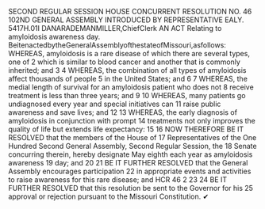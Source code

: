 SECOND REGULAR SESSION
HOUSE CONCURRENT
RESOLUTION NO. 46
102ND GENERAL ASSEMBLY
INTRODUCED BY REPRESENTATIVE EALY.
5417H.01I DANARADEMANMILLER,ChiefClerk
AN ACT
Relating to amyloidosis awareness day.
BeitenactedbytheGeneralAssemblyofthestateofMissouri,asfollows:
WHEREAS, amyloidosis is a rare disease of which there are several types, one of
2 which is similar to blood cancer and another that is commonly inherited; and
3
4 WHEREAS, the combination of all types of amyloidosis affect thousands of people
5 in the United States; and
6
7 WHEREAS, the medial length of survival for an amyloidosis patient who does not
8 receive treatment is less than three years; and
9
10 WHEREAS, many patients go undiagnosed every year and special initiatives can
11 raise public awareness and save lives; and
12
13 WHEREAS, the early diagnosis of amyloidosis in conjunction with prompt
14 treatments not only improves the quality of life but extends life expectancy:
15
16 NOW THEREFORE BE IT RESOLVED that the members of the House of
17 Representatives of the One Hundred Second General Assembly, Second Regular Session, the
18 Senate concurring therein, hereby designate May eighth each year as amyloidosis awareness
19 day; and
20
21 BE IT FURTHER RESOLVED that the General Assembly encourages participation
22 in appropriate events and activities to raise awareness for this rare disease; and
HCR 46 2
23
24 BE IT FURTHER RESOLVED that this resolution be sent to the Governor for his
25 approval or rejection pursuant to the Missouri Constitution.
✔